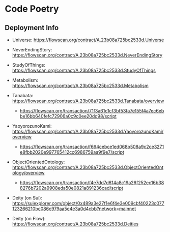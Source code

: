 # Code Poetry

## Deployment Info

- Universe: https://flowscan.org/contract/A.23b08a725bc2533d.Universe

- NeverEndingStory: https://flowscan.org/contract/A.23b08a725bc2533d.NeverEndingStory

- StudyOfThings: https://flowscan.org/contract/A.23b08a725bc2533d.StudyOfThings

- Metabolism: https://flowscan.org/contract/A.23b08a725bc2533d.Metabolism

- Tanabata: https://flowscan.org/contract/A.23b08a725bc2533d.Tanabata/overview
    - https://flowscan.org/transaction/71f3a61c1cf3bf53fa7e155f4a7ec6ebbe16bb640fefc72906a0c9c0ee20dd98/script

- YaoyorozunoKami: https://flowscan.org/contract/A.23b08a725bc2533d.YaoyorozunoKami/overview
    - https://flowscan.org/transaction/f664cebce1ed068b508a9c2ce3271e8fbb2020e997765412cc6986759aa9f9e7/script

- ObjectOrientedOntology: https://flowscan.org/contract/A.23b08a725bc2533d.ObjectOrientedOntology/overview
    - https://flowscan.org/transaction/f4e7dd7d614a8c19a26f252ec16b388276b7202a9908eda50e0821a891236cad/script

- Deity (on Sui): https://suiexplorer.com/object/0x489a3e27f1e6f4e3e009cbf40223c077123266210bc086c979aa5e4e3a0d4cbb?network=mainnet

- Deity (on Flow): https://flowscan.org/contract/A.23b08a725bc2533d.Deities
